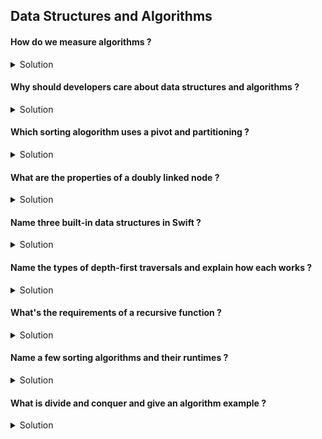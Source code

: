 ## Data Structures and Algorithms 


#### How do we measure algorithms ? 

<details> 
  <summary>Solution</summary> 

In computer science and programming the efficiency of an algorithm is measured using Big O notation.

</details>


#### Why should developers care about data structures and algorithms ? 

<details> 
  <summary>Solution</summary> 

There are numerous data structures that can be choosen for a given problem, example should one use an array to store phone numbers or use a dictionary to map the names to phone numbers and so on. The more data structures one is exposed to the better the decision making process can be in choosing the right structure. As per algorithms, those are the steps in solving a given problem, some pre-defined algorithms exist such as binary search and shortest path, but everyday developers solve software development challenges and have to come up with steps and test cases for their given solution, so as with data structures exposure and knowing who to measure efficiency with the use of Big O notation is vital to the success of a software engineer. 

</details>


#### Which sorting alogorithm uses a pivot and partitioning ? 

<details> 
  <summary>Solution</summary> 

Quick sort uses partioning to return a pivot as it continues to sort a collection using divide and conquer. 

</details>

#### What are the properties of a doubly linked node ? 

<details> 
  <summary>Solution</summary> 

A value (the data type of the Node), a next pointer and a previous pointer property.

</details>

#### Name three built-in data structures in Swift ? 

<details> 
  <summary>Solution</summary> 

Arrays, Set and Dictionary.

</details>

#### Name the types of depth-first traversals and explain how each works ? 

<details> 
  <summary>Solution</summary> 

In order, pre order and post order traversal.  

In-order traversal visits the **left** nodes then the **root** node then the **right** nodes.   

Pre-order traversal visits the **root** node first, then the **left** sub tree, then the **right** subtree.   

Post-order traversal visits the **left** subtree, then the **right**, then visits the **root** node.

</details>

#### What's the requirements of a recursive function ? 

<details> 
  <summary>Solution</summary> 

Any recursion function must have a base case and the recursive call.

</details>


#### Name a few sorting algorithms and their runtimes ? 

<details> 
  <summary>Solution</summary> 

Bubble sort, O(n ^ 2)  
Insertion sort, O(n ^ 2)  
Merge sort, O(n log n)  
Quick sort, O(n log n) 

</details>


#### What is divide and conquer and give an algorithm example ? 

<details> 
  <summary>Solution</summary> 

Divide and conquer is the process of taking a larger problem and breaking it down into smaller parts and solving sub parts until a solution is met. Examples of divide and conquer algorithms are merge sort, quick sort and binary search.   

</details>

